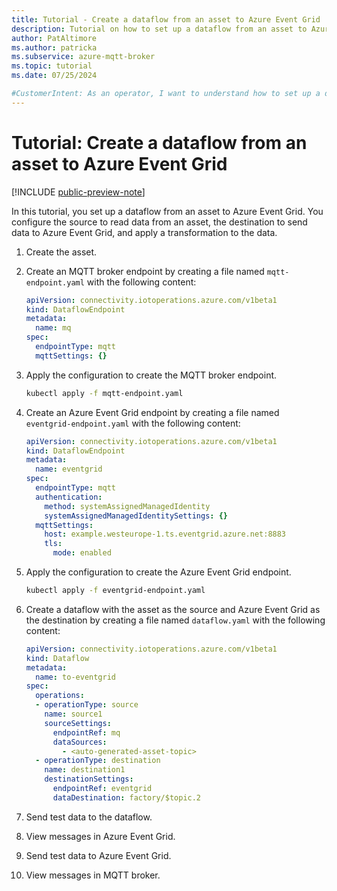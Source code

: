 ```yaml
---
title: Tutorial - Create a dataflow from an asset to Azure Event Grid
description: Tutorial on how to set up a dataflow from an asset to Azure Event Grid.
author: PatAltimore
ms.author: patricka
ms.subservice: azure-mqtt-broker
ms.topic: tutorial
ms.date: 07/25/2024

#CustomerIntent: As an operator, I want to understand how to set up a dataflow from an asset to Azure Event Grid.
---
```


# Tutorial: Create a dataflow from an asset to Azure Event Grid

[!INCLUDE [public-preview-note](../includes/public-preview-note.md)]

In this tutorial, you set up a dataflow from an asset to Azure Event Grid. You configure the source to read data from an asset, the destination to send data to Azure Event Grid, and apply a transformation to the data.

1. Create the asset.
1. Create an MQTT broker endpoint by creating a file named `mqtt-endpoint.yaml` with the following content:

   ```yaml
   apiVersion: connectivity.iotoperations.azure.com/v1beta1
   kind: DataflowEndpoint
   metadata:
     name: mq
   spec:
     endpointType: mqtt
     mqttSettings: {}
   ```

1. Apply the configuration to create the MQTT broker endpoint.

   ```bash
   kubectl apply -f mqtt-endpoint.yaml
   ```

1. Create an Azure Event Grid endpoint by creating a file named `eventgrid-endpoint.yaml` with the following content:

   ```yaml
   apiVersion: connectivity.iotoperations.azure.com/v1beta1
   kind: DataflowEndpoint
   metadata:
     name: eventgrid
   spec:
     endpointType: mqtt
     authentication:
       method: systemAssignedManagedIdentity
       systemAssignedManagedIdentitySettings: {}
     mqttSettings:
       host: example.westeurope-1.ts.eventgrid.azure.net:8883
       tls:
         mode: enabled
   ```

1. Apply the configuration to create the Azure Event Grid endpoint.

   ```bash
   kubectl apply -f eventgrid-endpoint.yaml
   ```

1. Create a dataflow with the asset as the source and Azure Event Grid as the destination by creating a file named `dataflow.yaml` with the following content:

    ```yaml
    apiVersion: connectivity.iotoperations.azure.com/v1beta1
    kind: Dataflow
    metadata:
      name: to-eventgrid
    spec:
      operations:
      - operationType: source
        name: source1
        sourceSettings:
          endpointRef: mq
          dataSources:
            - <auto-generated-asset-topic>
      - operationType: destination
        name: destination1
        destinationSettings:
          endpointRef: eventgrid
          dataDestination: factory/$topic.2
    ```

1. Send test data to the dataflow.
1. View messages in Azure Event Grid.
1. Send test data to Azure Event Grid.
1. View messages in MQTT broker.